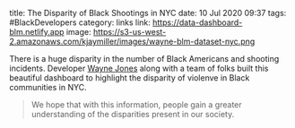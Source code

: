 title: The Disparity of Black Shootings in NYC
date: 10 Jul 2020 09:37
tags: #BlackDevelopers
category: links
link: https://data-dashboard-blm.netlify.app
image: https://s3-us-west-2.amazonaws.com/kjaymiller/images/wayne-blm-dataset-nyc.png

There is a huge disparity in the number of Black Americans and shooting
incidents. Developer [Wayne Jones](https://twitter.com/wayneoflife) along with
a team of folks built this beautiful dashboard to highlight the disparity of
violenve in Black communities in NYC.

> We hope that with this information, people gain a greater understanding of the disparities present in our society.

